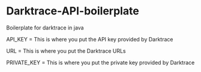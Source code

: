 # Darktrace-API-boilerplate
Boilerplate for darktrace in java

API_KEY = This is where you put the API key provided by Darktrace

URL = This is where you put the Darktrace URLs

PRIVATE_KEY = This is where you put the private key provided by Darktrace
